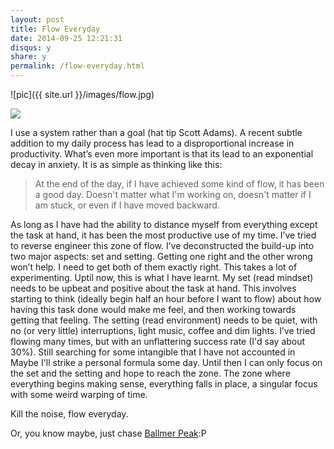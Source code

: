 ```yaml
---
layout: post
title: Flow Everyday
date: 2014-09-25 12:21:31
disqus: y
share: y
permalink: /flow-everyday.html
---
```


![pic]({{ site.url }}/images/flow.jpg)

<img style="vertical-align:top" src="{{ site.url }}/images/flow.jpg">

I use a system rather than a goal (hat tip Scott Adams). A recent subtle addition to my daily process has lead to a disproportional increase in productivity. What’s even more important is that its lead to an exponential decay in anxiety. It is as simple as thinking like this: 
>  At the end of the day, if I have achieved some kind of flow, it has been a good day. 
> Doesn't matter what I'm working on, doesn't matter if I am stuck, or even if I have moved backward. 

As long as I have had the ability to distance myself from everything except the task at hand, it has been the most productive use of my time. I’ve tried to reverse engineer this zone of flow. I’ve deconstructed the build-up into two major aspects: set and setting. Getting one right and the other wrong won’t help. I need to get both of them exactly right. This takes a lot of experimenting. Uptil now, this is what I have learnt. My set (read mindset) needs to be upbeat and positive about the task at hand. This involves starting to think (ideally begin half an hour before I want to flow) about how having this task done would make me feel, and then working towards getting that feeling. The setting (read environment) needs to be quiet, with no (or very little) interruptions, light music, coffee and dim lights. 
I’ve tried flowing many times, but with an unflattering success rate (I'd say about 30%). Still searching for some intangible that I have not accounted in Maybe I'll strike a personal formula some day. Until then I can only focus on the set and the setting and hope to reach the zone. The zone where everything begins making sense, everything falls in place, a singular focus with some weird warping of time. 

Kill the noise, flow everyday.

Or, you know maybe, just chase [Ballmer Peak](http://xkcd.com/323/):P